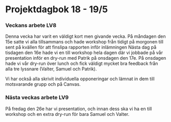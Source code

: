 # Projektdagbok 18 - 19/5

### Veckans arbete LV8
Denna vecka har varit en väldigt kort men givande vecka.
På måndagen den 15e satte vi alla tillsammans och hade workshop
från tidigt på morgonen till sent på kvällen för att finslipa
rapporten inför inlämningen Nästa dag på tisdagen den 16e hade
vi en till workshop hela dagen där vi jobbade på vår presentation
inför en dry-run med Patrik på onsdagen den 17e. På onsdagen hade vi
vår dry-run över lunch och fick väldigt mycket bra feedback från alla
tre lyssnare (Valter, Samuel och Patrik).

Vi har också alla skrivit individuella opponeringar och lämnat in dem
till motsvarande grupp och på Canvas.

### Nästa veckas arbete LV9
På fredag den 26e har vi presentation, och innan dess ska vi ha en
till workshop och en extra dry-run för bara Samuel och Valter.